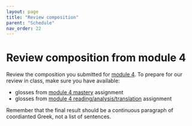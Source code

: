 ```yaml
---
layout: page
title: "Review composition"
parent: "Schedule"
nav_order: 22
---
```


# Review composition from module 4

Review the composition you submitted for [module 4](../mod4composition). To prepare for our review in class, make sure you have available:

- glosses from [module 4 mastery](../mod4mastery/) assignment
- glosses from [module 4 reading/analysis/translation](../mod4reading/) assignment

Remember that the final result should be a continuous paragraph of coordianted Greek, not a list of sentences.